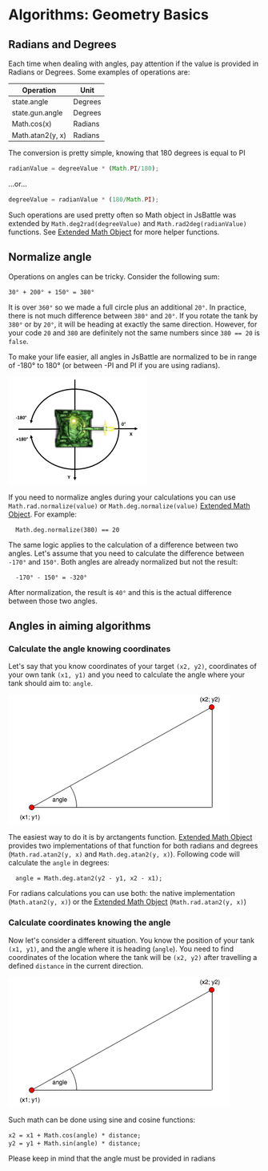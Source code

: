 # Algorithms: Geometry Basics

## Radians and Degrees
Each time when dealing with angles, pay attention if the value is provided in Radians or Degrees. Some examples of operations are:

Operation          | Unit
-------------------|----------------
state.angle        | Degrees
state.gun.angle    | Degrees
Math.cos(x)        | Radians
Math.atan2(y, x)   | Radians

The conversion is pretty simple, knowing that 180 degrees is equal to PI

```javascript
radianValue = degreeValue * (Math.PI/180);
```

...or...

```javascript
degreeValue = radianValue * (180/Math.PI);
```

Such operations are used pretty often so Math object in JsBattle was extended by `Math.deg2rad(degreeValue)` and `Math.rad2deg(radianValue)` functions. See [Extended Math Object](../manual/extended_math.md) for more helper functions.


## Normalize angle

Operations on angles can be tricky. Consider the following sum:

```
30° + 200° + 150° = 380°
```

It is over `360°` so we made a full circle plus an additional `20°`. In practice, there is not much difference between `380°` and `20°`. If you rotate the tank by `380°` or by `20°`, it will be heading at exactly the same direction. However, for your code `20` and `380` are definitely not the same numbers since `380 == 20` is `false`.

To make your life easier, all angles in JsBattle are normalized to be in range of -180° to 180° (or between -PI and PI if you are using radians).

![alt text](../img/tank_coordinates.png)

If you need to normalize angles during your calculations you can use `Math.rad.normalize(value)` or `Math.deg.normalize(value)` [Extended Math Object](../manual/extended_math.md). For example:

```
  Math.deg.normalize(380) == 20
```

The same logic applies to the calculation of a difference between two angles. Let's assume that you need to calculate the difference between `-170°` and `150°`. Both angles are already normalized but not the result:

```
  -170° - 150° = -320°
```

After normalization, the result is `40°` and this is the actual difference between those two angles.

## Angles in aiming algorithms

### Calculate the angle knowing coordinates

Let's say that you know coordinates of your target `(x2, y2)`, coordinates of your own tank `(x1, y1)` and you need to calculate the angle where your tank should aim to: `angle`.

![alt text](../img/atan.png)

The easiest way to do it is by arctangents function. [Extended Math Object](../manual/extended_math.md) provides two implementations of that function for both radians and degrees (`Math.rad.atan2(y, x)` and `Math.deg.atan2(y, x)`). Following code will calculate the `angle` in degrees:

```
  angle = Math.deg.atan2(y2 - y1, x2 - x1);
```

For radians calculations you can use both: the native implementation (`Math.atan2(y, x)`) or the [Extended Math Object](../manual/extended_math.md) (`Math.rad.atan2(y, x)`)

### Calculate coordinates knowing the angle

Now let's consider a different situation. You know the position of your tank `(x1, y1)`, and the angle where it is heading (`angle`). You need to find coordinates of the location where the tank will be `(x2, y2)` after travelling a defined `distance` in the current direction.

![alt text](../img/atan.png)

Such math can be done using sine and cosine functions:

```
x2 = x1 + Math.cos(angle) * distance;
y2 = y1 + Math.sin(angle) * distance;
```

Please keep in mind that the angle must be provided in radians
